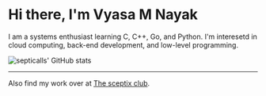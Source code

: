 # Hi there, I'm Vyasa M Nayak
<p>I am a systems enthusiast learning C, C++, Go, and Python. I'm interesetd in cloud computing, back-end development, and low-level programming.

![septicalls' GitHub stats](https://github-readme-stats.vercel.app/api?username=septicalls&count_private=true&theme=tokyonight&show_icons=true)

<hr>

Also find my work over at [The sceptix club](https://github.com/sceptix-club).

